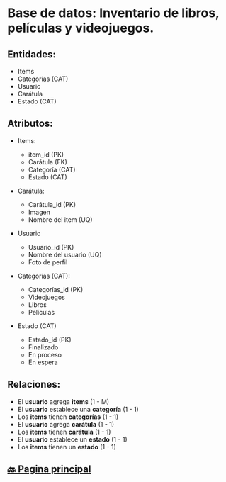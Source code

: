 # Base de datos: Inventario de libros, películas y videojuegos.

## Entidades:
- Items
- Categorías (CAT)
- Usuario
- Carátula
- Estado (CAT)

## Atributos:
- Items:
    - item_id (PK)
    - Carátula (FK)
    - Categoría (CAT)
    - Estado (CAT)

- Carátula:
    - Carátula_id (PK)
    - Imagen
    - Nombre del item (UQ)

- Usuario
    - Usuario_id (PK)
    - Nombre del usuario (UQ)
    - Foto de perfil 

- Categorías (CAT):
    - Categorías_id (PK)
    - Videojuegos
    - Libros
    - Películas

- Estado (CAT)
    - Estado_id (PK)
    - Finalizado
    - En proceso
    - En espera
    

## Relaciones:
- El **usuario** agrega **items** (1 - M)
- El **usuario** establece una **categoría** (1 - 1)
- Los **items** tienen **categorías** (1 - 1)
- El **usuario** agrega **carátula** (1 - 1)
- Los **items** tienen **carátula** (1 - 1)
- El **usuario** establece un **estado** (1 - 1)
- Los **items** tienen un **estado** (1 - 1)

## [🔙 Pagina principal](../README.md)